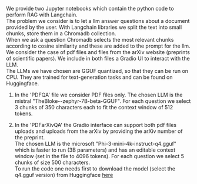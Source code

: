 We provide two Jupyter notebooks which contain the python code to perform RAG with Langchain. \
The problem we consider is to let a llm answer questions about a document provided by the user. With Langchain libraries we split the text into small chunks, store them in a Chromadb collection. \
When we ask a question Chromadb selects the most relevant chunks according to cosine similarity and these are added to the prompt for the llm. \
We consider the case of pdf files and files from the arXiv website (preprints of scientific papers). We include in both files a Gradio UI to interact with the LLM. \
The LLMs we have chosen are GGUF quantized, so that they can be run on CPU. They are trained for text-generation tasks and can be found on Huggingface.

1) In the 'PDFQA' file we consider PDF files only. The chosen LLM is the mistral "TheBloke--zephyr-7B-beta-GGUF". For each question we select 3 chunks of 350 characters each to fit the context window of 512 tokens.

2) In the 'PDFarXivQA' the Gradio interface can support both pdf files uploads and uploads from the arXiv by providing the arXiv number of the preprint. \
The chosen LLM is the microsoft "Phi-3-mini-4k-instruct-q4.gguf" which is faster to run (3B parameters) and has an editable context window (set in the file to 4096 tokens). For each question we select 5 chunks of size 500 characters. \
To run the code one needs first to download the model (select the q4.gguf version) from Huggingface [here](https://huggingface.co/microsoft/Phi-3-mini-4k-instruct-gguf/tree/main)
